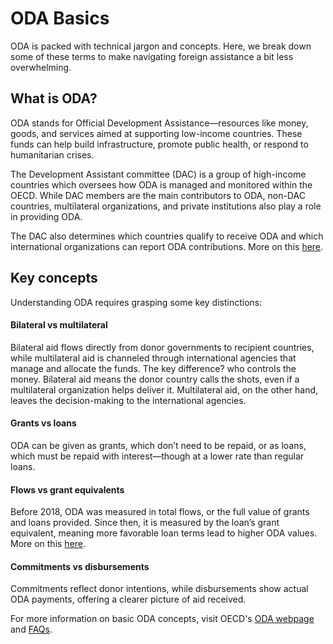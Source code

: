 # ODA Basics
ODA is packed with technical jargon and concepts. Here, we break down some of these terms to make navigating foreign assistance a bit less overwhelming.

## What is ODA?
ODA stands for Official Development Assistance—resources like money, goods, and services aimed at supporting low-income countries. These funds can help build infrastructure, promote public health, or respond to humanitarian crises.

The Development Assistant committee (DAC) is a group of high-income countries which oversees how ODA is managed and monitored within the OECD. While DAC members are the main contributors to ODA, non-DAC countries, multilateral organizations, and private institutions also play a role in providing ODA. 

The DAC also determines which countries qualify to receive ODA and which international organizations can report ODA contributions. More on this [here](https://www.oecd.org/en/topics/oda-eligibility-and-conditions/dac-list-of-oda-recipients.html).

## Key concepts

Understanding ODA requires grasping some key distinctions:

#### Bilateral vs multilateral

Bilateral aid flows directly from donor governments to recipient countries, while multilateral aid is channeled through international agencies that manage and allocate the funds. The key difference? who controls the money. Bilateral aid means the donor country calls the shots, even if a multilateral organization helps deliver it. Multilateral aid, on the other hand, leaves the decision-making to the international agencies.

#### Grants vs loans

ODA can be given as grants, which don’t need to be repaid, or as loans, which must be repaid with interest—though at a lower rate than regular loans.

#### Flows vs grant equivalents 

Before 2018, ODA was measured in total flows, or the full value of grants and loans provided. Since then, it is measured by the loan’s grant equivalent, meaning more favorable loan terms lead to higher ODA values. More on this [here](https://www.oecd.org/en/topics/sub-issues/oda-eligibility-and-conditions/official-development-assistance--definition-and-coverage.html).

#### Commitments vs disbursements

Commitments reflect donor intentions, while disbursements show actual ODA payments, offering a clearer picture of aid received.

For more information on basic ODA concepts, visit OECD's [ODA webpage](https://www.oecd.org/en/topics/official-development-assistance-oda.html) and [FAQs](https://www.oecd.org/en/data/insights/data-explainers/2024/07/frequently-asked-questions-on-official-development-assistance-oda.html).